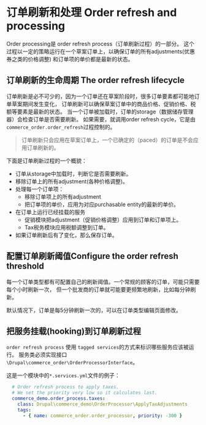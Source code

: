 # 订单刷新和处理 Order refresh and processing

Order processing是 order refresh process（订单刷新过程）的一部分。
这个过程以一定的策略运行在一个草案订单上，以确保订单的所有adjustments(优惠券之类的价格调整)
和订单项的单价都是最新的状态。

## 订单刷新的生命周期 The order refresh lifecycle
订单刷新是必不可少的，因为一个订单还在草案阶段时，很多订单要素都可能地订单草案期间发生变化，
订单刷新可以确保草案订单中的商品价格、促销价格、税额等要素是最新的状态。
当一个订单被加载时，订单的storage（数据储存管理器）会检查订单是否需要刷新。
如果需要，就调用order refresh cycle，它是由`commerce_order.order_refresh`过程控制的。

> 订单刷新只会应用在草案订单上，一个已确定的（paced）的订单是不会应用订单刷新的。

下面是订单刷新过程的一个概貌：
- 订单从storage中加载时，判断它是否需要刷新。
- 移除订单上的所有adjustment(各种价格调整)。
- 处理每一个订单项：
  - 移除订单项上的所有adjustment
  - 把订单项的单价，应用为对应purchasable entity的最新的单价。
- 在订单上运行已经挂载的服务
  - 促销模块把adjustment（促销价格调整）应用到订单和订单项上。
  - Tax税务模块应用税额调整到订单。
- 如果订单刷新后有了变化，那么保存订单。

## 配置订单刷新阈值Configure the order refresh threshold
每一个订单类型都有可配置自己的刷新阈值。一个常规的顾客的订单，可能只需要每个小时刷新一次，
但一个批发商的订单就可能要更频繁地刷新，比如每分钟刷新。

默认情况下，订单是每5分钟刷新一次的，可以在订单类型编辑页面修改。

## 把服务挂载(hooking)到订单刷新过程
`order refresh process` 使用 `tagged services`的方式来标识哪些服务应该被运行。
服务类必须实现接口 `\Drupal\commerce_order\OrderProcessorInterface`。

这是一个模块中的`*.services.yml`文件的例子：
```yaml
  # Order refresh process to apply taxes.
  # We set the priority very low so it calculates last.
  commerce_demo.order_process.taxes:
    class: Drupal\commerce_demo\OrderProcessor\ApplyTaxAdjustments
    tags:
      - { name: commerce_order.order_processor, priority: -300 }
```